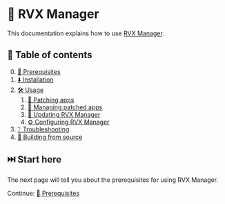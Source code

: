 # 💊 RVX Manager

This documentation explains how to use [RVX Manager](https://github.com/inotia00/revanced-manager).

## 📖 Table of contents

0. [💼 Prerequisites](0_prerequisites.md)
1. [⬇️ Installation](1_installation.md)
2. [🛠️ Usage](2_usage.md)
   1. [🧩 Patching apps](2_1_patching.md)
   2. [🧰 Managing patched apps](2_2_managing.md)
   3. [🔄 Updating RVX Manager](2_3_updating.md)
   4. [⚙️ Configuring RVX Manager](2_4_settings.md)
3. [❔ Troubleshooting](3_troubleshooting.md)
4. [🔨 Building from source](4_building.md)

## ⏭️ Start here

The next page will tell you about the prerequisites for using RVX Manager.

Continue: [💼 Prerequisites](0_prerequisites.md)
